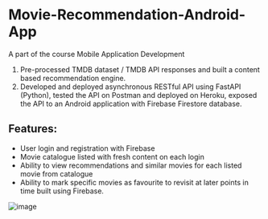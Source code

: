 # Movie-Recommendation-Android-App
A part of the course Mobile Application Development

1. Pre-processed TMDB dataset / TMDB API responses and built a content based recommendation engine. 
2. Developed and deployed asynchronous RESTful API using FastAPI (Python), tested the API on Postman and deployed on Heroku, exposed the API to an Android application with Firebase Firestore database. 

## Features:
- User login and registration with Firebase
- Movie catalogue listed with fresh content on each login
- Ability to view recommendations and similar movies for each listed movie from catalogue
- Ability to mark specific movies as favourite to revisit at later points in time 
built using Firebase.

![image](https://user-images.githubusercontent.com/65719940/144009863-67e92a5e-8930-4bea-b0d8-de1da50c4d0c.png)
